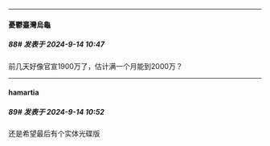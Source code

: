 ﻿
*****

####  憂鬱臺灣烏龜  
##### 88#       发表于 2024-9-14 10:47

前几天好像官宣1900万了，估计满一个月能到2000万？


*****

####  hamartia  
##### 89#       发表于 2024-9-14 10:52

还是希望最后有个实体光碟版

